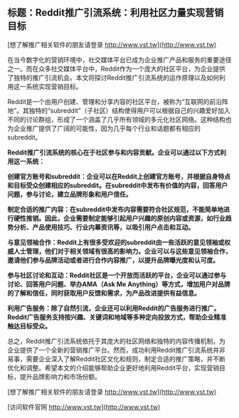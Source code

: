 ## **标题：Reddit推广引流系统：利用社区力量实现营销目标**

[想了解推广相关软件的朋友请登录 http://www.vst.tw](http://www.vst.tw)

在当今数字化的营销环境中，社交媒体平台已成为企业推广产品和服务的重要途径之一。而在众多社交媒体平台中，Reddit作为一个庞大的社区平台，为企业提供了独特的推广引流机会。本文将探讨Reddit推广引流系统的运作原理以及如何利用这一系统实现营销目标。

Reddit是一个由用户创建、管理和分享内容的社区平台，被称为“互联网的前沿阵地”。其独特的“subreddit”（子社区）结构使得用户可以根据自己的兴趣爱好加入不同的讨论群组，形成了一个涵盖了几乎所有领域的多元化社区网络。这种结构也为企业推广提供了广阔的可能性，因为几乎每个行业和话题都有相应的subreddit。

**Reddit推广引流系统的核心在于社区参与和内容贡献。企业可以通过以下方式利用这一系统：**

**创建官方账号和subreddit：企业可以在Reddit上创建官方账号，并根据自身特点和目标受众创建相应的subreddit。在subreddit中发布有价值的内容，回答用户问题，参与讨论，建立品牌形象和用户信任。**

**制定合适的推广内容：在subreddit中发布内容需要符合社区规范，不能简单地进行硬性推销。因此，企业需要制定能够引起用户兴趣的原创内容或资源，如行业趋势分析、产品使用技巧、行业内幕资讯等，以吸引用户点击和互动。**

**与意见领袖合作：Reddit上有很多受欢迎的subreddit由一些活跃的意见领袖或权威人士管理，他们对于相关领域有很高的影响力。企业可以与这些意见领袖合作，邀请他们参与品牌活动或者进行合作内容推广，以提升品牌曝光度和认可度。**

**参与社区讨论和互动：Reddit社区是一个开放而活跃的平台，企业可以通过参与讨论、回答用户问题、举办AMA（Ask Me Anything）等方式，增加用户对品牌的了解和信任，同时获取用户反馈和需求，为产品改进提供有益信息。**

**利用广告服务：除了自然引流，企业还可以利用Reddit的广告服务进行推广。Reddit广告服务支持按兴趣、关键词和地域等多种定向投放方式，帮助企业精准触达目标受众。**

总之，Reddit推广引流系统依托于其庞大的社区网络和独特的内容传播机制，为企业提供了一个全新的营销推广平台。然而，成功利用Reddit推广引流系统并非易事，需要企业深入了解Reddit社区文化和规则，制定合适的推广策略，并不断优化和调整。希望本文的介绍能够帮助企业更好地利用Reddit平台，实现营销目标，提升品牌影响力和市场份额。

[想了解推广相关软件的朋友请登录 http://www.vst.tw](http://www.vst.tw)


[访问软件官网 http://www.vst.tw](http://www.vst.tw)

